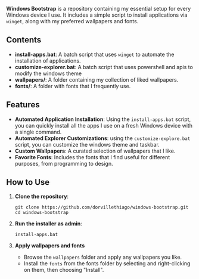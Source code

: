 **Windows Bootstrap** is a repository containing my essential setup for every Windows device I use. It includes a simple script to install applications via `winget`, along with my preferred wallpapers and fonts.

## Contents

- **install-apps.bat**: A batch script that uses `winget` to automate the installation of applications.
- **customize-explorer.bat**: A batch script that uses powershell and apis to modify the windows theme 
- **wallpapers/**: A folder containing my collection of liked wallpapers.
- **fonts/**: A folder with fonts that I frequently use.

## Features

- **Automated Application Installation**: Using the `install-apps.bat` script, you can quickly install all the apps I use on a fresh Windows device with a single command.
- **Automated Explorer Customizations**: using the `customize-explore.bat` script, you can customize the windows theme and taskbar.
- **Custom Wallpapers**: A curated selection of wallpapers that I like.
- **Favorite Fonts**: Includes the fonts that I find useful for different purposes, from programming to design.

## How to Use

1. **Clone the repository**:
   ```
   git clone https://github.com/dorvillethiago/windows-bootstrap.git
   cd windows-bootstrap
   ```

2. **Run the installer as admin**:
   ```
   install-apps.bat
   ```

3. **Apply wallpapers and fonts**
   - Browse the `wallpapers` folder and apply any wallpapers you like.
   - Install the `fonts` from the fonts folder by selecting and right-clicking on them, then choosing "Install".

